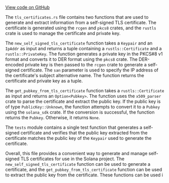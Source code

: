[View code on GitHub](https://github.com/solana-labs/solana/blob/master/streamer/src/tls_certificates.rs)

The `tls_certificates.rs` file contains two functions that are used to generate and extract information from a self-signed TLS certificate. The certificate is generated using the `rcgen` and `pkcs8` crates, and the `rustls` crate is used to manage the certificate and private key. 

The `new_self_signed_tls_certificate` function takes a `Keypair` and an `IpAddr` as input and returns a tuple containing a `rustls::Certificate` and a `rustls::PrivateKey`. The function generates a private key in the PKCS#8 v1 format and converts it to DER format using the `pkcs8` crate. The DER-encoded private key is then passed to the `rcgen` crate to generate a self-signed certificate. The `san` parameter is used to specify the IP address of the certificate's subject alternative name. The function returns the certificate and private key as a tuple.

The `get_pubkey_from_tls_certificate` function takes a `rustls::Certificate` as input and returns an `Option<Pubkey>`. The function uses the `x509_parser` crate to parse the certificate and extract the public key. If the public key is of type `PublicKey::Unknown`, the function attempts to convert it to a `Pubkey` using the `solana_sdk` crate. If the conversion is successful, the function returns the `Pubkey`. Otherwise, it returns `None`.

The `tests` module contains a single test function that generates a self-signed certificate and verifies that the public key extracted from the certificate matches the public key of the `Keypair` used to generate the certificate.

Overall, this file provides a convenient way to generate and manage self-signed TLS certificates for use in the Solana project. The `new_self_signed_tls_certificate` function can be used to generate a certificate, and the `get_pubkey_from_tls_certificate` function can be used to extract the public key from the certificate. These functions can be used i